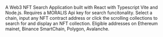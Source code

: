 A Web3 NFT Search Application built with React with Typescript Vite and Node.js. Requires a MORALIS Api key for search funcitonality. 
Select a chain, input any NFT contract address or click the scrolling collections to search for and display an NFT collection. Eligible addresses on Ethereum mainet, Binance SmartChain, Polygon, Avalanche.